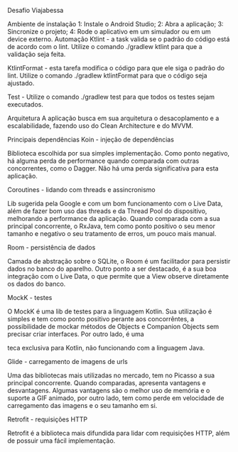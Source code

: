 Desafio Viajabessa

Ambiente de instalação
1: Instale o Android Studio;
2: Abra a aplicação;
3: Sincronize o projeto;
4: Rode o aplicativo em um simulador ou em um device externo.
Automação
Ktlint - a task valida se o padrão do código está de acordo com o lint. Utilize o comando ./gradlew ktlint para que a validação seja feita.

KtlintFormat - esta tarefa modifica o código para que ele siga o padrão do lint. Utilize o comando ./gradlew ktlintFormat para que o código seja ajustado.

Test - Utilize o comando ./gradlew test para que todos os testes sejam executados.

Arquitetura
A aplicação busca em sua arquitetura o desacoplamento e a escalabilidade, fazendo uso do Clean Architecture e do MVVM.

Principais dependências
Koin - injeção de dependências

Biblioteca escolhida por sua simples implementação. Como ponto negativo, há alguma perda de performance quando comparada com outras concorrentes, como o Dagger. Não há uma perda significativa para esta aplicação.

Coroutines - lidando com threads e assincronismo

Lib sugerida pela Google e com um bom funcionamento com o Live Data, além de fazer bom uso das threads e da Thread Pool do dispositivo, melhorando a performance da aplicação. Quando comparada com a sua principal concorrente, o RxJava, tem como ponto positivo o seu menor tamanho e negativo o seu tratamento de erros, um pouco mais manual.

Room - persistência de dados

Camada de abstração sobre o SQLite, o Room é um facilitador para persistir dados no banco do aparelho. Outro ponto a ser destacado, é a sua boa integração com o Live Data, o que permite que a View observe diretamente os dados do banco.

MockK - testes

O MockK é uma lib de testes para a linguagem Kotlin. Sua utilização é simples e tem como ponto positivo perante aos concorrêntes, a possibilidade de mockar métodos de Objects e Companion Objects sem precisar criar interfaces. Por outro lado, é uma

teca exclusiva para Kotlin, não funcionando com a linguagem Java.

Glide - carregamento de imagens de urls

Uma das bibliotecas mais utilizadas no mercado, tem no Picasso a sua principal concorrente. Quando comparadas, apresenta vantagens e desvantagens. Algumas vantagens são o melhor uso de memória e o suporte a GIF animado, por outro lado, tem como perde em velocidade de carregamento das imagens e o seu tamanho em si.

Retrofit - requisições HTTP

Retrofit é a biblioteca mais difundida para lidar com requisições HTTP, além de possuir uma fácil implementação.